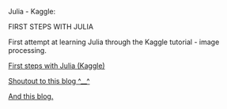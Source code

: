 Julia - Kaggle: 

FIRST STEPS WITH JULIA

First attempt at learning Julia through the Kaggle tutorial - image processing. 

[First steps with Julia (Kaggle)](https://www.kaggle.com/c/street-view-getting-started-with-julia/details/julia-tutorial)

[Shoutout to this blog ^__^](http://learningjulialang.blogspot.co.uk/)

[And this blog.](http://bensadeghi.com/decision-trees-julia/)


